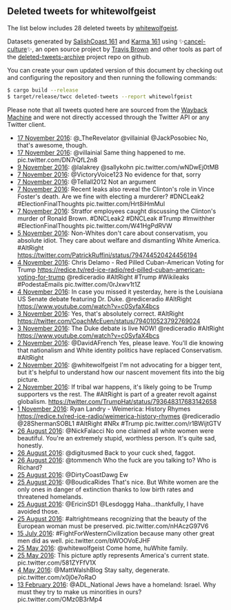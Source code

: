 ## Deleted tweets for whitewolfgeist

The list below includes 28 deleted tweets by
[whitewolfgeist](https://twitter.com/whitewolfgeist).



Datasets generated by [SalishCoast 161](https://twitter.com/SalishCoastA) and [Karma 161](https://twitter.com/KarmaOneSixOne)
using ✨[cancel-culture](https://github.com/travisbrown/cancel-culture)✨, an open source project by [Travis Brown](https://twitter.com/travisbrown) 
and other tools as part of the [deleted-tweets-archive](https://github.com/salcoast/deleted-tweets-archive/) project repo on github.

You can create your own updated version of this document by checking out and configuring the
repository and then running the following commands:

```bash
$ cargo build --release
$ target/release/twcc deleted-tweets --report whitewolfgeist
```

Please note that all tweets quoted here are sourced from the
[Wayback Machine](https://web.archive.org) and were not directly accessed through the Twitter API or
any Twitter client.

* [17 November 2016](https://web.archive.org/web/20161117074912/https://twitter.com/whitewolfgeist/status/799122409076957184): @_TheRevelator   @villainial   @JackPosobiec    No, that's awesome, though.
* [17 November 2016](https://web.archive.org/web/20161117074912/https://twitter.com/whitewolfgeist/status/799122409076957184): @villainial    Same thing happened to me. pic.twitter.com/DN7rQfL2n8
* [ 9 November 2016](https://web.archive.org/web/20161109030210/https://twitter.com/whitewolfgeist/status/796182842124312576): @lalakrey   @sallykohn  pic.twitter.com/wNDwEj0tMB
* [ 7 November 2016](https://web.archive.org/web/20161117103330/https://twitter.com/whitewolfgeist/status/795522896844099584): @VictoryVoice123    No evidence for that, sorry
* [ 7 November 2016](https://web.archive.org/web/20161117111807/https://twitter.com/whitewolfgeist/status/795522204129603585): @Tellall2012    Not an argument
* [ 7 November 2016](https://web.archive.org/web/20161117103330/https://twitter.com/whitewolfgeist/status/795522896844099584): Recent leaks also reveal the Clinton's role in Vince Foster's death.  Are we fine with electing a murderer?  #DNCLeak2   #ElectionFinalThoughts  pic.twitter.com/Hrt8iHmMul
* [ 7 November 2016](https://web.archive.org/web/20161117111807/https://twitter.com/whitewolfgeist/status/795522204129603585): Stratfor employees caught discussing the Clinton's murder of Ronald Brown.    #DNCLeak2   #DNCLeak   #Trump   #Imwithher   #ElectionFinalThoughts  pic.twitter.com/W41HgPdRVW
* [ 5 November 2016](https://web.archive.org/web/20161115062024/https://twitter.com/whitewolfgeist/status/794751206644019201): Non-Whites don't care about conservatism, you absolute idiot.   They care about welfare and dismantling White America.  #AltRight  https://twitter.com/PatrickRuffini/status/794744520424456194
* [ 4 November 2016](https://web.archive.org/web/20161115071930/https://twitter.com/whitewolfgeist/status/794405784167727105): Chris Delamo - Red Pilled Cuban-American Voting for Trump   https://redice.tv/red-ice-radio/red-pilled-cuban-american-voting-for-trump   @rediceradio   #AltRight   #Trump   #Wikileaks   #PodestaEmails  pic.twitter.com/0rJxwv1t1Z
* [ 4 November 2016](https://web.archive.org/web/20161115073243/https://twitter.com/whitewolfgeist/status/794344881460113408): In case you missed it yesterday, here is the Louisiana US Senate debate featuring Dr. Duke.  @rediceradio   #AltRight  https://www.youtube.com/watch?v=c0SyfaX4bcs
* [ 3 November 2016](https://web.archive.org/web/20161113111433/https://twitter.com/whitewolfgeist/status/794019057066393600): Yes, that's absolutely correct.  #AltRight  https://twitter.com/CoachMcEuen/status/794010523792769024
* [ 3 November 2016](https://web.archive.org/web/20161113111711/https://twitter.com/whitewolfgeist/status/793972193298264065): The Duke debate is live NOW!  @rediceradio   #AltRight  https://www.youtube.com/watch?v=c0SyfaX4bcs
* [ 2 November 2016](https://web.archive.org/web/20161113111829/https://twitter.com/whitewolfgeist/status/793947898127917057): @DavidAFrench    Yes, please leave.   You'll die knowing that nationalism and White identity politics have replaced Conservatism.  #AltRight
* [ 2 November 2016](https://web.archive.org/web/20161113113134/https://twitter.com/whitewolfgeist/status/793690921506263040): @whitewolfgeist    I'm not advocating for a bigger tent, but it's helpful to understand how our nascent movement fits into the big picture.
* [ 2 November 2016](https://web.archive.org/web/20161113113134/https://twitter.com/whitewolfgeist/status/793690921506263040): If tribal war happens, it's likely going to be Trump supporters vs the rest.   The  #AltRight  is part of a greater revolt against globalism. https://twitter.com/TrumpHat/status/793648317683142658
* [ 1 November 2016](https://web.archive.org/web/20161113114709/https://twitter.com/whitewolfgeist/status/793284556912627712): Ryan Landry - Weimerica: History Rhymes   https://redice.tv/red-ice-radio/weimerica-history-rhymes   @rediceradio   @28ShermanSOBL1   #AltRight   #NRx   #Trump  pic.twitter.com/r1BWijtGTV
* [26 August 2016](https://web.archive.org/web/20160826155836/https://twitter.com/whitewolfgeist/status/768659904403869696): @NickFalacci    No one claimed all white women were beautiful. You're an extremely stupid, worthless person.  It's quite sad, honestly.
* [26 August 2016](https://web.archive.org/web/20160826155836/https://twitter.com/whitewolfgeist/status/768659904403869696): @digitusmed    Back to your cuck shed, faggot.
* [26 August 2016](https://web.archive.org/web/20160826155836/https://twitter.com/whitewolfgeist/status/768659904403869696): @tommench    Who the fuck are you talking to? Who is Richard?
* [25 August 2016](https://web.archive.org/web/20160826155836/https://twitter.com/whitewolfgeist/status/768659904403869696): @DirtyCoastDawg    Ew
* [25 August 2016](https://web.archive.org/web/20160826155836/https://twitter.com/whitewolfgeist/status/768659904403869696): @BoudicaRides    That's nice. But White women are the only ones in danger of extinction thanks to low birth rates and threatened homelands.
* [25 August 2016](https://web.archive.org/web/20160826155836/https://twitter.com/whitewolfgeist/status/768659904403869696): @EricinSD1   @Lesdoggg    Haha...thankfully, I have avoided those.
* [25 August 2016](https://web.archive.org/web/20160826155836/https://twitter.com/whitewolfgeist/status/768659904403869696): #altrightmeans  recognizing that the beauty of the European woman must be preserved. pic.twitter.com/nHAczG97V6
* [15 July 2016](https://web.archive.org/web/20160911233255/https://twitter.com/whitewolfgeist/status/753807405683585025): #FightForWesternCivilization  because many other great men did as well. pic.twitter.com/bWOOVoEJHF
* [25 May 2016](https://web.archive.org/web/20160529084412/https://twitter.com/whitewolfgeist/status/735324901704355840): @whitewolfgeist    Come home, huWhite family.
* [25 May 2016](https://web.archive.org/web/20160529084412/https://twitter.com/whitewolfgeist/status/735324901704355840): This picture aptly represents America's current state. pic.twitter.com/581ZYFfV1X
* [ 4 May 2016](https://web.archive.org/web/20160504224308/https://twitter.com/whitewolfgeist/status/727667735992225792): @MattWalshBlog    Stay salty, degenerate. pic.twitter.com/x0j0e7oRaO
* [13 February 2016](https://web.archive.org/web/20160213045531/https://twitter.com/whitewolfgeist/status/698309555533410305): @ADL_National    Jews have a homeland: Israel.   Why must they try to make us minorities in ours?  pic.twitter.com/OMz0B3rMp4
